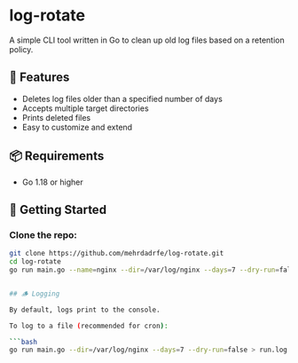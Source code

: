 # log-rotate

A simple CLI tool written in Go to clean up old log files based on a retention policy.

## 🔧 Features

- Deletes log files older than a specified number of days
- Accepts multiple target directories
- Prints deleted files
- Easy to customize and extend

## 📦 Requirements

- Go 1.18 or higher

## 🚀 Getting Started

### Clone the repo:
```bash
git clone https://github.com/mehrdadrfe/log-rotate.git
cd log-rotate
go run main.go --name=nginx --dir=/var/log/nginx --days=7 --dry-run=false


## 🪵 Logging

By default, logs print to the console.

To log to a file (recommended for cron):

```bash
go run main.go --dir=/var/log/nginx --days=7 --dry-run=false > run.log 2>&1